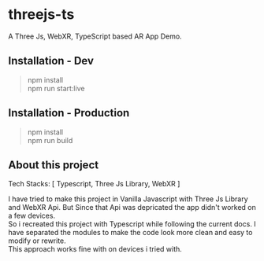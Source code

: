 # threejs-ts
A Three Js, WebXR, TypeScript based AR App Demo. 

## Installation - Dev
> npm install <br>
> npm run start:live

## Installation - Production
> npm install <br>
> npm run build

## About this project

Tech Stacks: [ Typescript, Three Js Library, WebXR ] <br>

I have tried to make this project in Vanilla Javascript with Three Js Library and WebXR Api. But Since that Api was depricated the app didn't worked on a few devices.<br>
So i recreated this project with Typescript while following the current docs. I have separated the modules to make the code look more clean and easy to modify or rewrite. <br>
This approach works fine with on devices i tried with.



